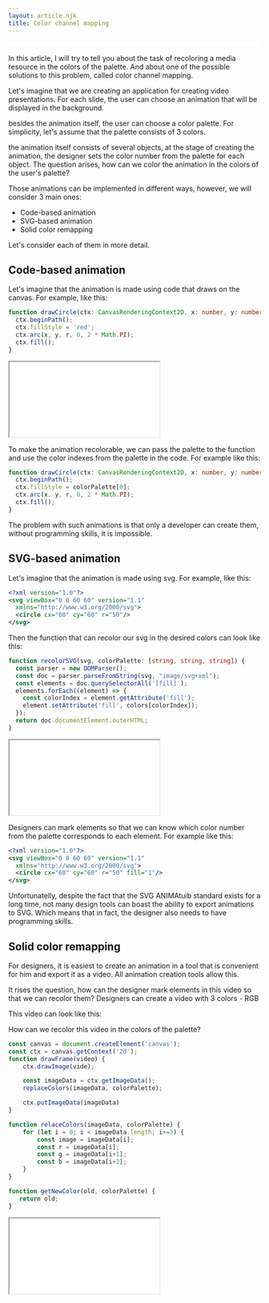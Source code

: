 ```yaml
---
layout: article.njk
title: Color channel mapping
---
```


<style>
    .global-theme-select {
        position: sticky;
        top: 0;
        left: 0;
        z-index: 1000;
        font-size: 20px;
        width: 100%;
        background-color: white;
        padding-bottom: 10px;
    }
    .global-theme-select select {
        font-size: 50px;
    }
</style>

<div class="global-theme-select">
    <theme-selector></theme-selector>
</div>

<p class="lead">
    In this article, I will try to tell you about the task of recoloring a media resource in the colors of the palette.
    And about one of the possible solutions to this problem, called color channel mapping.
</p>




Let's imagine that we are creating an application for creating video presentations.
For each slide, the user can choose an animation that will be displayed in the background.


besides the animation itself, the user can choose a color palette.
For simplicity, let's assume that the palette consists of 3 colors.

the animation itself consists of several objects, at the stage of creating the animation, the designer sets the color number from the palette for each object.
The question arises, how can we color the animation in the colors of the user's palette?


Those animations can be implemented in different ways, however, we will consider 3 main ones:

- Code-based animation
- SVG-based animation
- Solid color remapping

Let's consider each of them in more detail.

## Code-based animation


Let's imagine that the animation is made using code that draws on the canvas.
For example, like this:

```typescript
function drawCircle(ctx: CanvasRenderingContext2D, x: number, y: number, r: number) {
  ctx.beginPath();
  ctx.fillStyle = 'red';
  ctx.arc(x, y, r, 0, 2 * Math.PI);
  ctx.fill();
}
```

<iframe src="../src/code-based-animation/index.html"></iframe>


To make the animation recolorable, we can pass the palette
to the function and use the color indexes from the palette in the code.
For example like this:


```typescript
function drawCircle(ctx: CanvasRenderingContext2D, x: number, y: number, r: number, colorPalette: [string, string, string]) {
  ctx.beginPath();
  ctx.fillStyle = colorPalette[0];
  ctx.arc(x, y, r, 0, 2 * Math.PI);
  ctx.fill();
}
```

The problem with such animations is that only a developer can create them, without programming skills, it is impossible.


## SVG-based animation


Let's imagine that the animation is made using svg.
For example, like this:

```xml
<?xml version="1.0"?>
<svg viewBox="0 0 60 60" version="1.1"
  xmlns="http://www.w3.org/2000/svg">
  <circle cx="60" cy="60" r="50"/>
</svg>
```

Then the function that can recolor our svg in the desired colors can look like this:

```typescript
function recolorSVG(svg, colorPalette: [string, string, string]) {
  const parser = new DOMParser();
  const doc = parser.parseFromString(svg, "image/svg+xml");
  const elements = doc.querySelectorAll('[fill]');
  elements.forEach((element) => {
    const colorIndex = element.getAttribute('fill');
    element.setAttribute('fill', colors[colorIndex]);
  });
  return doc.documentElement.outerHTML;
}
```

<iframe src="./svg-based-animation/index.html"></iframe>


Designers can mark elements so that we can know which color number from the palette corresponds to each element.
For example like this:

```xml
<?xml version="1.0"?>
<svg viewBox="0 0 60 60" version="1.1"
  xmlns="http://www.w3.org/2000/svg">
  <circle cx="60" cy="60" r="50" fill="1"/>
</svg>
```


Unfortunatelly, despite the fact that the SVG ANIMAtuib standard exists for a long time, not many design tools can boast the ability to export animations to SVG.
Which means that in fact, the designer also needs to have programming skills.

## Solid color remapping

For designers, it is easiest to create an animation in a tool that is convenient for him and export it as a video.
All animation creation tools allow this.

It rises the question, how can the designer mark elements in this video so that we can recolor them?
Designers can create a video with 3 colors - RGB

This video can look like this:

How can we recolor this video in the colors of the palette?

```javascript
const canvas = document.createElement('canvas');
const ctx = canvas.getContext('2d');
function drawFrame(video) {
    ctx.drawImage(vide);

    const imageData = ctx.getImageData();
    replaceColors(imageData, colorPalette);

    ctx.putImageData(imageData)
}

function relaceColors(imageData, colorPalette) {
    for (let i = 0; i < imageData.length; i+=3) {
        const image = imageData[i];
        const r = imageData[i];
        const g = imageData[i+1];
        const b = imageData[i+2];
    }
}

function getNewColor(old, colorPalette) {
   return old;
}
```

<iframe src="./solid-color-remapping/index.html"></iframe>

<script src="./index.mjs" type="module"></script>
